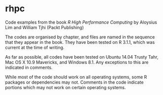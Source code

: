 # rhpc

Code examples from the book *R High Performance Computing* by Aloysius Lim and William Tjhi (Packt Publishing)

The codes are organised by chapter, and files are named in the sequence that they appear in the book. They have been tested on R 3.1.1, which was current at the time of writing.

As far as possible, all codes have been tested on Ubuntu 14.04 Trusty Tahr, Mac OS X 10.9 Mavericks, and Windows 8.1. Any exceptions to this are indicated in comments.

While most of the code should work on all operating systems, some R packages or dependencies may not. Comments in the code indicate portions which may not work on certain operating systems.
